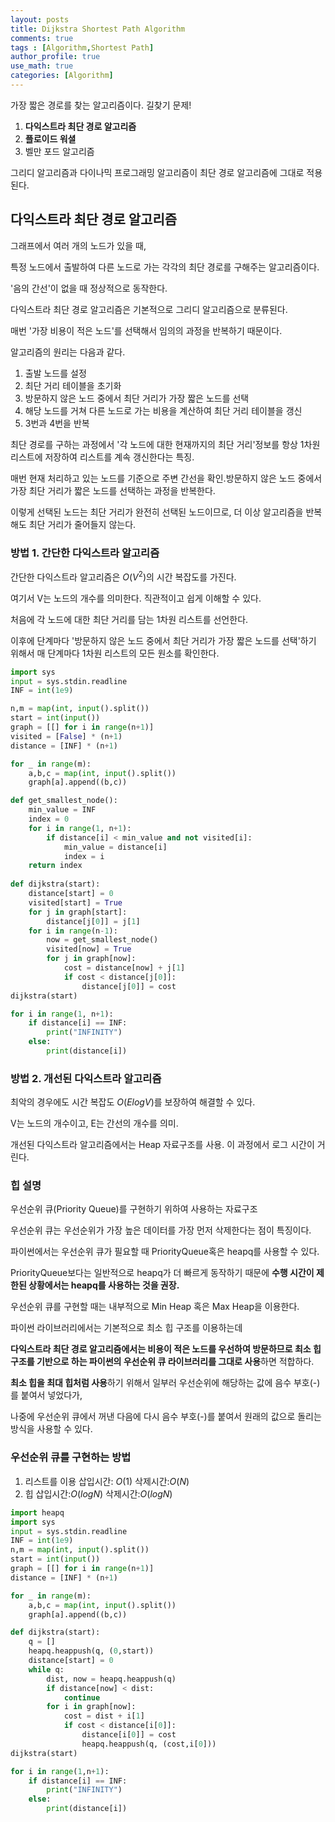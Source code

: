 ```yaml
---
layout: posts
title: Dijkstra Shortest Path Algorithm
comments: true
tags : [Algorithm,Shortest Path]
author_profile: true
use_math: true
categories: [Algorithm]
---
```


가장 짧은 경로를 찾는 알고리즘이다. 길찾기 문제!
1) **다익스트라 최단 경로 알고리즘**
2) **플로이드 워셜**
3) 벨만 포드 알고리즘

그리디 알고리즘과 다이나믹 프로그래밍 알고리즘이 최단 경로 알고리즘에 그대로 적용된다.

## 다익스트라 최단 경로 알고리즘
그래프에서 여러 개의 노드가 있을 때, 

특정 노드에서 출발하여 다른 노드로 가는 각각의 최단 경로를 구해주는 알고리즘이다.

'음의 간선'이 없을 때 정상적으로 동작한다.

다익스트라 최단 경로 알고리즘은 기본적으로 그리디 알고리즘으로 분류된다. 

매번 '가장 비용이 적은 노드'를 선택해서 임의의 과정을 반복하기 때문이다. 

알고리즘의 원리는 다음과 같다.
1) 출발 노드를 설정
2) 최단 거리 테이블을 초기화
3) 방문하지 않은 노드 중에서 최단 거리가 가장 짧은 노드를 선택
4) 해당 노드를 거쳐 다른 노드로 가는 비용을 계산하여 최단 거리 테이블을 갱신
5) 3번과 4번을 반복 

최단 경로를 구하는 과정에서 '각 노드에 대한 현재까지의 최단 거리'정보를 항상 1차원 리스트에 저장하여 리스트를 계속 갱신한다는 특징.

매번 현재 처리하고 있는 노드를 기준으로 주변 간선을 확인.방문하지 않은 노드 중에서 가장 최단 거리가 짧은 노드를 선택하는 과정을 반복한다. 

이렇게 선택된 노드는 최단 거리가 완전히 선택된 노드이므로, 더 이상 알고리즘을 반복해도 최단 거리가 줄어들지 않는다.

### 방법 1. 간단한 다익스트라 알고리즘
간단한 다익스트라 알고리즘은 $O(V^2)$의 시간 복잡도를 가진다.

여기서 V는 노드의 개수를 의미한다. 직관적이고 쉽게 이해할 수 있다.

처음에 각 노드에 대한 최단 거리를 담는 1차원 리스트를 선언한다. 

이후에 단계마다 '방문하지 않은 노드 중에서 최단 거리가 가장 짧은 노드를 선택'하기 위해서 매 단계마다 1차원 리스트의 모든 원소를 확인한다.
```python
import sys
input = sys.stdin.readline
INF = int(1e9)

n,m = map(int, input().split())
start = int(input())
graph = [[] for i in range(n+1)]
visited = [False] * (n+1)
distance = [INF] * (n+1)

for _ in range(m):
	a,b,c = map(int, input().split())
	graph[a].append((b,c))

def get_smallest_node():
	min_value = INF
	index = 0
	for i in range(1, n+1):
		if distance[i] < min_value and not visited[i]:
			min_value = distance[i]
			index = i
	return index
	
def dijkstra(start):
	distance[start] = 0
	visited[start] = True
	for j in graph[start]:
		distance[j[0]] = j[1]
	for i in range(n-1):
		now = get_smallest_node()
		visited[now] = True
		for j in graph[now]:
			cost = distance[now] + j[1]
			if cost < distance[j[0]]:
				distance[j[0]] = cost
dijkstra(start)

for i in range(1, n+1):
	if distance[i] == INF:
		print("INFINITY")
	else:
		print(distance[i])
```
### 방법 2. 개선된 다익스트라 알고리즘
최악의 경우에도 시간 복잡도 $O(ElogV)$를 보장하여 해결할 수 있다.

V는 노드의 개수이고, E는 간선의 개수를 의미.

개선된 다익스트라 알고리즘에서는 Heap 자료구조를 사용. 이 과정에서 로그 시간이 거린다.

### 힙 설명
우선순위 큐(Priority Queue)를 구현하기 위하여 사용하는 자료구조

우선순위 큐는 우선순위가 가장 높은 데이터를 가장 먼저 삭제한다는 점이 특징이다. 

파이썬에서는 우선순위 큐가 필요할 때  PriorityQueue혹은 heapq를 사용할 수 있다.

PriorityQueue보다는 일반적으로 heapq가 더 빠르게 동작하기 때문에 **수행 시간이 제한된 상황에서는 heapq를 사용하는 것을 권장.**

우선순위 큐를 구현할 때는 내부적으로 Min Heap 혹은 Max Heap을 이용한다. 

파이썬 라이브러리에서는 기본적으로 최소 힙 구조를 이용하는데 

**다익스트라 최단 경로 알고리즘에서는 비용이 적은 노드를 우선하여 방문하므로 최소 힙 구조를 기반으로 하는 파이썬의 우선순위 큐 라이브러리를 그대로 사용**하면 적합하다.

**최소 힙을 최대 힙처럼 사용**하기 위해서 일부러 우선순위에 해당하는 값에 음수 부호(-)를 붙여서 넣었다가, 

나중에 우선순위 큐에서 꺼낸 다음에 다시 음수 부호(-)를 붙여서 원래의 값으로 돌리는 방식을 사용할 수 있다.

### 우선순위 큐를 구현하는 방법
1) 리스트를 이용
삽입시간: $O(1)$
삭제시간:$O(N)$
2) 힙
삽입시간:$O(logN)$
삭제시간:$O(logN)$

```python
import heapq
import sys
input = sys.stdin.readline
INF = int(1e9)
n,m = map(int, input().split())
start = int(input())
graph = [[] for i in range(n+1)]
distance = [INF] * (n+1)

for _ in range(m):
	a,b,c = map(int, input().split())
	graph[a].append((b,c))

def dijkstra(start):
	q = []
	heapq.heappush(q, (0,start))
	distance[start] = 0
	while q:
		dist, now = heapq.heappush(q)
		if distance[now] < dist:
			continue
		for i in graph[now]:
			cost = dist + i[1]
			if cost < distance[i[0]]:
				distance[i[0]] = cost
				heapq.heappush(q, (cost,i[0]))
dijkstra(start)

for i in range(1,n+1):
	if distance[i] == INF:
		print("INFINITY")
	else:
		print(distance[i])
```

